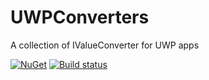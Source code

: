 # UWPConverters
A collection of IValueConverter for UWP apps  

[![NuGet](https://img.shields.io/nuget/v/Opportunity.Converters.svg)](https://www.nuget.org/packages/Opportunity.Converters/)
[![Build status](https://ci.appveyor.com/api/projects/status/y89r9dmka1yt6x91?svg=true)](https://ci.appveyor.com/project/OpportunityLiu/uwpconverters)
